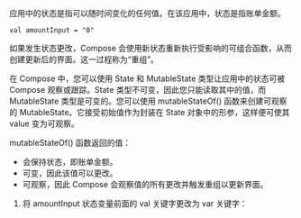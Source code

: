 应用中的状态是指可以随时间变化的任何值。在该应用中，状态是指账单金额。

    val amountInput = "0"

如果发生状态更改，Compose 会使用新状态重新执行受影响的可组合函数，从而创建更新后的界面。这一过程称为“重组”。

在 Compose 中，您可以使用 State 和 MutableState 类型让应用中的状态可被 Compose 观察或跟踪。State 类型不可变，因此您只能读取其中的值，而 MutableState 类型是可变的。您可以使用 mutableStateOf() 函数来创建可观察的 MutableState。它接受初始值作为封装在 State 对象中的形参，这样便可使其 value 变为可观察。

mutableStateOf() 函数返回的值：
- 会保持状态，即账单金额。
- 可变，因此该值可以更改。
- 可观察，因此 Compose 会观察值的所有更改并触发重组以更新界面。

1. 将 amountInput 状态变量前面的 val 关键字更改为 var 关键字：